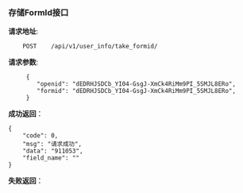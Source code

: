 ### 存储FormId接口

**请求地址**:
```
    POST    /api/v1/user_info/take_formid/
```

**请求参数**:
```
     {
        "openid": "dEDRHJSDCb_YI04-GsgJ-XmCk4RiMm9PI_5SMJL8ERo",        
        "formid": "dEDRHJSDCb_YI04-GsgJ-XmCk4RiMm9PI_5SMJL8ERo",        
     }
```

**成功返回**：
```
{
    "code": 0,
    "msg": "请求成功",
    "data": "911053",
    "field_name": ""
}
```

**失败返回**：
```

```